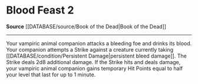 ﻿---
actions: '[two-actions]'
cost: null
element: null
frequency: null
id: '1172'
name: Blood Feast
rarity: Common
requirement: null
rus_type_level: null
school: null
source: '[[DATABASE/source/Book of the Dead|Book of the Dead]]'
trait: null
trigger: null
type: Action

---
# Blood Feast <span class="action-icon">2</span>

**Source** [[DATABASE/source/Book of the Dead|Book of the Dead]]

---
Your vampiric animal companion attacks a bleeding foe and drinks its blood. Your companion attempts a Strike against a creature currently taking [[DATABASE/condition/Persistent Damage|persistent bleed damage]]. The Strike deals 2d8 additional damage. If the Strike hits and deals damage, your vampiric animal companion gains temporary Hit Points equal to half your level that last for up to 1 minute.